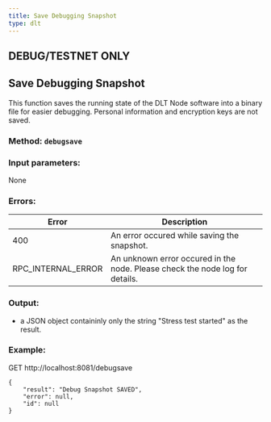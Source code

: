 ```yaml
---
title: Save Debugging Snapshot
type: dlt
---
```

## **DEBUG/TESTNET ONLY**

## Save Debugging Snapshot
This function saves the running state of the DLT Node software into a binary file for easier debugging. Personal information and encryption keys are
not saved.

### Method: `debugsave`
### Input parameters:
None

### Errors:

| Error | Description |
| --- | --- |
| 400 | An error occured while saving the snapshot. |
| RPC_INTERNAL_ERROR | An unknown error occured in the node. Please check the node log for details. |

### Output:
- a JSON object containinly only the string "Stress test started" as the result.

### Example:
GET http://localhost:8081/debugsave
```
{
	"result": "Debug Snapshot SAVED",
	"error": null,
	"id": null
}
```
